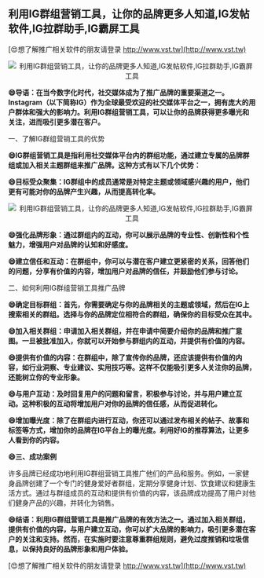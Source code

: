 ## **利用IG群组营销工具，让你的品牌更多人知道,IG发帖软件,IG拉群助手,IG霸屏工具**

[😍想了解推广相关软件的朋友请登录 http://www.vst.tw](http://www.vst.tw)

 <center><img src="https://vst.tw/MP4/tuiguang/png/3.png" alt="利用IG群组营销工具，让你的品牌更多人知道,IG发帖软件,IG拉群助手,IG霸屏工具"></center>

**😄导语：在当今数字化时代，社交媒体成为了推广品牌的重要渠道之一。Instagram（以下简称IG）作为全球最受欢迎的社交媒体平台之一，拥有庞大的用户群体和强大的影响力。利用IG群组营销工具，可以让你的品牌获得更多曝光和关注，进而吸引更多潜在客户。**

一、了解IG群组营销工具的优势

**😄IG群组营销工具是指利用社交媒体平台内的群组功能，通过建立专属的品牌群组或加入相关主题群组来推广品牌。这种方式有以下几个优势：**

**😄目标受众聚集：IG群组中的成员通常是对特定主题或领域感兴趣的用户，他们更有可能对你的品牌产生兴趣，从而提高转化率。**

 <center><img src="https://vst.tw/MP4/tuiguang/png/6.png" alt="利用IG群组营销工具，让你的品牌更多人知道,IG发帖软件,IG拉群助手,IG霸屏工具"></center>

**😄强化品牌形象：通过群组内的互动，你可以展示品牌的专业性、创新性和个性魅力，增强用户对品牌的认知和好感度。**

**😄建立信任和互动：在群组中，你可以与潜在客户建立更紧密的关系，回答他们的问题，分享有价值的内容，增加用户对品牌的信任，并鼓励他们参与讨论。**

二、如何利用IG群组营销工具推广品牌

**😄确定目标群组：首先，你需要确定与你的品牌相关的主题或领域，然后在IG上搜索相关的群组。选择与你的品牌定位相符合的群组，确保你的目标受众在其中。**

**😄加入相关群组：申请加入相关群组，并在申请中简要介绍你的品牌和推广意图。一旦被批准加入，你就可以开始参与群组内的互动，并提供有价值的内容。**

**😄提供有价值的内容：在群组中，除了宣传你的品牌，还应该提供有价值的内容，如行业洞察、专业建议、实用技巧等。这样不仅能吸引更多人关注你的品牌，还能树立你的专业形象。**

**😄与用户互动：及时回复用户的问题和留言，积极参与讨论，并与用户建立互动。这种积极的互动将增加用户对你的品牌的信任感，从而促进转化。**

**😄增加曝光度：除了在群组内进行互动，你还可以通过发布相关的帖子、故事和标签等方式，增加你的品牌在IG平台上的曝光度。利用好IG的推荐算法，让更多人看到你的内容。**

**😄三、成功案例**

许多品牌已经成功地利用IG群组营销工具推广他们的产品和服务。例如，一家健身品牌创建了一个专门的健身爱好者群组，定期分享健身计划、饮食建议和健康生活方式。通过与群组成员的互动和提供有价值的内容，该品牌成功提高了用户对他们健身产品的兴趣，并转化为销售。

**😄结语：利用IG群组营销工具是推广品牌的有效方法之一。通过加入相关群组，提供有价值的内容，与用户建立互动，你可以扩大品牌的影响力，吸引更多潜在客户的关注和支持。然而，在实施时要注意尊重群组规则，避免过度推销和垃圾信息，以保持良好的品牌形象和用户体验。**

[😍想了解推广相关软件的朋友请登录 http://www.vst.tw](http://www.vst.tw)



